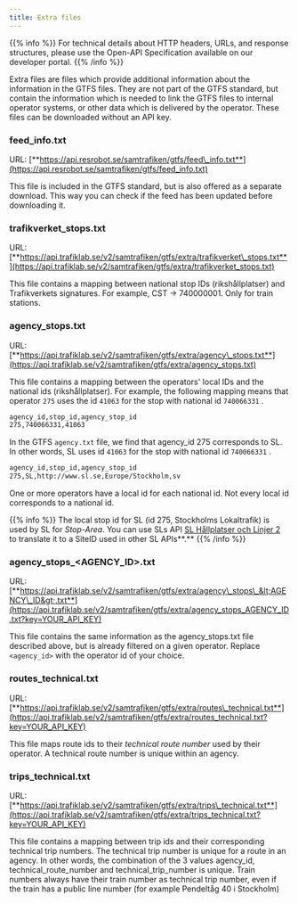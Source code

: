 ```yaml
---
title: Extra files
---
```


{{% info %}} For technical details about HTTP headers, URLs, and response structures, please use the Open-API
Specification available on our developer portal. {{% /info %}}

Extra files are files which provide additional information about the information in the GTFS files. They are not part of
the GTFS standard, but contain the information which is needed to link the GTFS files to internal operator systems, or
other data which is delivered by the operator. These files can be downloaded without an API key.

### **feed\_info.txt**

URL: [**https://api.resrobot.se/samtrafiken/gtfs/feed\_info.txt**](https://api.resrobot.se/samtrafiken/gtfs/feed_info.txt)

This file is included in the GTFS standard, but is also offered as a separate download. This way you can check if the
feed has been updated before downloading it.

### **trafikverket\_stops.txt**

URL: [**https://api.trafiklab.se/v2/samtrafiken/gtfs/extra/trafikverket\_stops.txt**](https://api.trafiklab.se/v2/samtrafiken/gtfs/extra/trafikverket_stops.txt)

This file contains a mapping between national stop IDs \(rikshållplatser\) and Trafikverkets signatures. For example,
CST -&gt; 740000001. Only for train stations.

### **agency\_stops.txt**

URL: [**https://api.trafiklab.se/v2/samtrafiken/gtfs/extra/agency\_stops.txt**](https://api.trafiklab.se/v2/samtrafiken/gtfs/extra/agency_stops.txt)

This file contains a mapping between the operators' local IDs and the national ids \(rikshållplatser\). For example, the
following mapping means that operator `275` uses the id `41063` for the stop with national id `740066331` .

```xml
agency_id,stop_id,agency_stop_id
275,740066331,41063
```

In the GTFS `agency.txt` file, we find that agency\_id 275 corresponds to SL. In other words, SL uses id `41063` for the
stop with national id `740066331` .

```xml
agency_id,stop_id,agency_stop_id
275,SL,http://www.sl.se,Europe/Stockholm,sv
```

One or more operators have a local id for each national id. Not every local id corresponds to a national id.

{{% info %}} The local stop id for SL \(id 275, Stockholms Lokaltrafik\) is used by SL for _Stop-Area_. You
can use SLs API [SL Hållplatser och Linjer 2](https://www.trafiklab.se/api/sl-hallplatser-och-linjer-2/dokumentation) to
translate it to a SiteID used in other SL APIs**.**
{{% /info %}}

### **agency\_stops\_&lt;AGENCY\_ID&gt;.txt**

URL: [**https://api.trafiklab.se/v2/samtrafiken/gtfs/extra/agency\_stops\_&lt;AGENCY\_ID&gt;.txt**](https://api.trafiklab.se/v2/samtrafiken/gtfs/extra/agency_stops_AGENCY_ID.txt?key=YOUR_API_KEY)

This file contains the same information as the agency\_stops.txt file described above, but is already filtered on a
given operator. Replace `<agency_id>` with the operator id of your choice.

### **routes\_technical.txt**

URL: [**https://api.trafiklab.se/v2/samtrafiken/gtfs/extra/routes\_technical.txt**](https://api.trafiklab.se/v2/samtrafiken/gtfs/extra/routes_technical.txt?key=YOUR_API_KEY)

This file maps route ids to their _technical route number_ used by their operator. A technical route number is unique
within an agency.

### **trips\_technical.txt**

URL: [**https://api.trafiklab.se/v2/samtrafiken/gtfs/extra/trips\_technical.txt**](https://api.trafiklab.se/v2/samtrafiken/gtfs/extra/trips_technical.txt?key=YOUR_API_KEY)

This file contains a mapping between trip ids and their corresponding technical trip numbers. The technical trip number
is unique for a route in an agency. In other words, the combination of the 3 values agency\_id, technical\_route\_number
and technical\_trip\_number is unique. Train numbers always have their train number as technical trip number, even if
the train has a public line number \(for example Pendeltåg 40 i Stockholm\)
